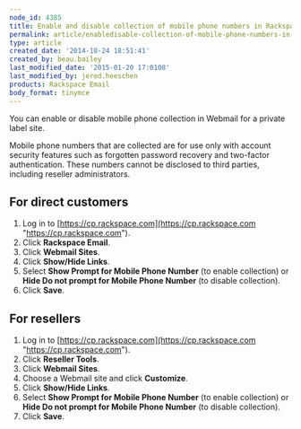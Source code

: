 ```yaml
---
node_id: 4385
title: Enable and disable collection of mobile phone numbers in Rackspace Webmail
permalink: article/enabledisable-collection-of-mobile-phone-numbers-in-webmail
type: article
created_date: '2014-10-24 18:51:41'
created_by: beau.bailey
last_modified_date: '2015-01-20 17:0108'
last_modified_by: jered.heeschen
products: Rackspace Email
body_format: tinymce
---
```


You can enable or disable mobile phone collection in Webmail for a
private label site.

Mobile phone numbers that are collected are for use only with account
security features such as forgotten password recovery and two-factor
authentication. These numbers cannot be disclosed to third parties,
including reseller administrators.

For direct customers
--------------------

1.  Log in to
    [https://cp.rackspace.com](https://cp.rackspace.com "https://cp.rackspace.com").
2.  Click **Rackspace Email**.
3.  Click **Webmail Sites**.
4.  Click **Show/Hide Links**.
5.  Select **Show Prompt for Mobile Phone Number** (to enable
    collection) or **Hide Do not prompt for Mobile Phone Number** (to
    disable collection).
6.  Click **Save**.

 For resellers
--------------

1.  Log in to
    [https://cp.rackspace.com](https://cp.rackspace.com "https://cp.rackspace.com").
2.  Click **Reseller Tools**.
3.  Click **Webmail Sites**.
4.  Choose a Webmail site and click **Customize**.
5.  Click **Show/Hide Links**.
6.  Select **Show Prompt for Mobile Phone Number** (to enable
    collection) or **Hide Do not prompt for Mobile Phone Number** (to
    disable collection).
7.  Click **Save**.


